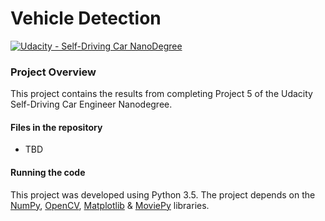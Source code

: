 # **Vehicle Detection**

[![Udacity - Self-Driving Car NanoDegree](https://s3.amazonaws.com/udacity-sdc/github/shield-carnd.svg)](http://www.udacity.com/drive)

### **Project Overview**

This project contains the results from completing Project 5 of the Udacity Self-Driving Car Engineer Nanodegree.

#### Files in the repository
* TBD

#### Running the code
This project was developed using Python 3.5. The project depends on the [NumPy](http://www.numpy.org/), [OpenCV](http://opencv.org/), [Matplotlib](http://matplotlib.org/) & [MoviePy](http://zulko.github.io/moviepy/) libraries.

